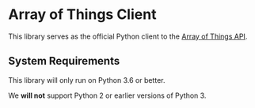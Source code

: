 # Array of Things Client

This library serves as the official Python client to the [Array of Things API](https://api.arrayofthings.org/).

## System Requirements

This library will only run on Python 3.6 or better.

We __will not__ support Python 2 or earlier versions of Python 3.